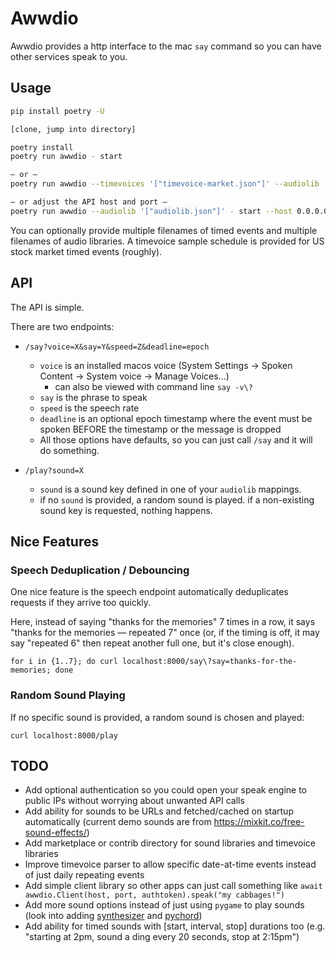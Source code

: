# Awwdio

Awwdio provides a http interface to the mac `say` command so you can have other services speak to you.


## Usage

```bash
pip install poetry -U

[clone, jump into directory]

poetry install
poetry run awwdio - start

— or —
poetry run awwdio --timevoices '["timevoice-market.json"]' --audiolib '["audiolib.json"]' - start

— or adjust the API host and port —
poetry run awwdio --audiolib '["audiolib.json"]' - start --host 0.0.0.0 --port 9994
```

You can optionally provide multiple filenames of timed events and multiple filenames of audio libraries. A timevoice sample schedule is provided for US stock market timed events (roughly).

## API

The API is simple.

There are two endpoints:

- `/say?voice=X&say=Y&speed=Z&deadline=epoch`
  - `voice` is an installed macos voice (System Settings -> Spoken Content -> System voice -> Manage Voices...)
    - can also be viewed with command line `say -v\?`
  - `say` is the phrase to speak
  - `speed` is the speech rate
  - `deadline` is an optional epoch timestamp where the event must be spoken BEFORE the timestamp or the message is dropped
  - All those options have defaults, so you can just call `/say` and it will do something.

- `/play?sound=X`
  - `sound` is a sound key defined in one of your `audiolib` mappings.
  - if no `sound` is provided, a random sound is played. if a non-existing sound key is requested, nothing happens.

## Nice Features

### Speech Deduplication / Debouncing

One nice feature is the speech endpoint automatically deduplicates requests if they arrive too quickly.

Here, instead of saying "thanks for the memories" 7 times in a row, it says "thanks for the memories — repeated 7" once (or, if the timing is off, it may say "repeated 6" then repeat another full one, but it's close enough).

```
for i in {1..7}; do curl localhost:8000/say\?say=thanks-for-the-memories; done
```


### Random Sound Playing

If no specific sound is provided, a random sound is chosen and played:

```
curl localhost:8000/play
```

## TODO

- Add optional authentication so you could open your speak engine to public IPs without worrying about unwanted API calls
- Add ability for sounds to be URLs and fetched/cached on startup automatically (current demo sounds are from https://mixkit.co/free-sound-effects/)
- Add marketplace or contrib directory for sound libraries and timevoice libraries
- Improve timevoice parser to allow specific date-at-time events instead of just daily repeating events
- Add simple client library so other apps can just call something like `await awwdio.Client(host, port, authtoken).speak("my cabbages!")`
- Add more sound options instead of just using `pygame` to play sounds (look into adding [synthesizer](https://github.com/yuma-m/synthesizer) and [pychord](https://github.com/yuma-m/pychord))
- Add ability for timed sounds with [start, interval, stop] durations too (e.g. "starting at 2pm, sound a ding every 20 seconds, stop at 2:15pm")
